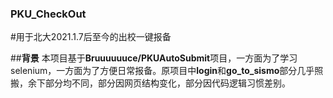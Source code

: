 ### **PKU_CheckOut**
#用于北大2021.1.7后至今的出校一键报备

##**背景**
  本项目基于**Bruuuuuuce/PKUAutoSubmit**项目，一方面为了学习selenium，一方面为了方便日常报备。原项目中**login**和**go_to_sismo**部分几乎照搬，余下部分均不同，部分因网页结构变化，部分因代码逻辑习惯差别。
